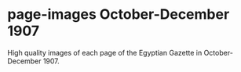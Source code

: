 # page-images October-December 1907
High quality images of each page of the Egyptian Gazette in October-December 1907.
